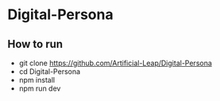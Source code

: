 # Digital-Persona

## How to run
* git clone https://github.com/Artificial-Leap/Digital-Persona
* cd Digital-Persona
* npm install
* npm run dev

